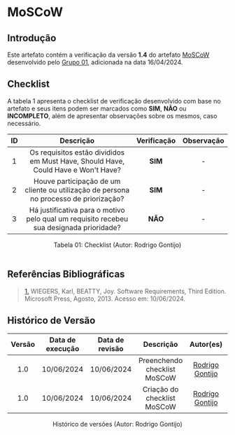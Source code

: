 # MoSCoW

## Introdução

Este artefato contém a verificação da versão **1.4** do artefato [MoSCoW](https://requisitos-de-software.github.io/2024.1-DiarioOficialdaUniao/elicitacao/priorizacao/#moscow) desenvolvido pelo [Grupo 01](https://requisitos-de-software.github.io/2024.1-DiarioOficialdaUniao/), adicionada na data 16/04/2024.

## Checklist

A tabela 1 apresenta o checklist de verificação desenvolvido com base no artefato e seus itens podem ser marcados como **SIM**, **NÃO** ou **INCOMPLETO**, além de apresentar observações sobre os mesmos, caso necessário.

| ID | Descrição | Verificação | Observação |
| :--: | :-----: | :---------: | :--------: |
| 1 | Os requisitos estão divididos em Must Have, Should Have, Could Have e Won't Have? | **SIM** | - |
| 2 | Houve participação de um cliente ou utilização de persona no processo de priorização?  | **SIM** | - |
| 3 | Há justificativa para o motivo pelo qual um requisito recebeu sua designada prioridade? | **NÃO** | - |


<div align="center">
<figcaption align="center">Tabela 01: Checklist (Autor: Rodrigo Gontijo)</figcaption>
</div>
<br/>


## Referências Bibliográficas

> <a id="FTF1Ref" href="#FTF1">1.</a> WIEGERS, Karl, BEATTY, Joy. Software Requirements, Third Edition. Microsoft Press, Agosto, 2013. Acesso em: 10/06/2024.

## Histórico de Versão

| Versão | Data de execução | Data de revisão |  Descrição                          | Autor(es)                                           | Revisor(es)                                           |
| :----: | :--------------: | :-------------: | :---------------------------------: | :-------------------------------------------------: | :---------------------------------------------------: |
| 1.0    | 10/06/2024       | 10/06/2024      | Preenchendo checklist MoSCoW  | [Rodrigo Gontijo](https://github.com/rodrigogontijoo)   | [Igor Thiago](https://github.com/alladin51)    |
| 1.0    | 10/06/2024       | 10/06/2024      | Criação do checklist MoSCoW  | [Rodrigo Gontijo](https://github.com/rodrigogontijoo)   | [Igor Thiago](https://github.com/alladin51)    |

<div align="center">
<figcaption align="center">Histórico de versões (Autor: Rodrigo Gontijo)</figcaption>
</div>
<br/>